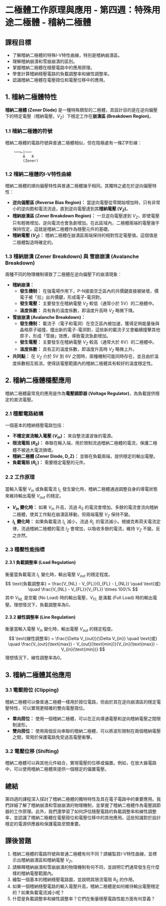 # 二極體工作原理與應用 - 第四週：特殊用途二極體 - 稽納二極體

## 課程目標
*   了解稽納二極體的特殊I-V特性曲線，特別是稽納崩潰區。
*   理解稽納崩潰和雪崩崩潰的區別。
*   掌握稽納二極體在穩壓電路中的應用原理。
*   學會計算稽納穩壓電路的負載調整率和線性調整率。
*   認識稽納二極體在電壓箝位和電壓位移中的應用。

## 1. 稽納二極體特性

**稽納二極體 (Zener Diode)** 是一種特殊類型的二極體，其設計目的是在逆向偏壓下的特定電壓（稽納電壓，$V_Z$）下穩定工作在**崩潰區 (Breakdown Region)**。

### 1.1 稽納二極體的符號
稽納二極體的電路符號與普通二極體相似，但在陰極處有一條Z字形線：
```
    ───▻|───
        A   K
        (Zener)
```

### 1.2 稽納二極體的I-V特性曲線
稽納二極體的順向偏壓特性與普通二極體幾乎相同。其獨特之處在於逆向偏壓特性：
*   **逆向偏壓區 (Reverse Bias Region)：** 當逆向電壓從零開始增加時，只有非常小的逆向飽和電流流過，直到逆向電壓達到其**稽納電壓 ($V_Z$)**。
*   **稽納崩潰區 (Zener Breakdown Region)：** 一旦逆向電壓達到 $V_Z$，即使電壓只有輕微增加，逆向電流也會急劇增加。在此區域內，二極體兩端的電壓幾乎保持恆定，這就是稽納二極體作為穩壓元件的基礎。
*   **稽納電壓 ($V_Z$)：** 稽納二極體在崩潰區兩端保持的相對恆定電壓值。這個值是二極體製造時確定的。

### 1.3 稽納崩潰 (Zener Breakdown) 與 雪崩崩潰 (Avalanche Breakdown)
兩種不同的物理機制導致了二極體在逆向偏壓下的崩潰現象：
*   **稽納崩潰：**
    *   **發生機制：** 在強電場作用下，P-N接面空乏區內的共價鍵直接被破壞，價電子被「拉」出共價鍵，形成電子-電洞對。
    *   **發生電壓：** 主要發生在稽納電壓 $V_Z$ 較低（通常小於 5V）的二極體中。
    *   **溫度係數：** 具有負的溫度係數，即溫度升高時 $V_Z$ 略微下降。
*   **雪崩崩潰 (Avalanche Breakdown)：**
    *   **發生機制：** 載流子（電子和電洞）在空乏區內被加速，獲得足夠能量後與晶格原子碰撞，撞出新的電子-電洞對，這些新的載流子又會繼續撞擊其他原子，形成「雪崩」效應，導致電流急劇增加。
    *   **發生電壓：** 主要發生在稽納電壓 $V_Z$ 較高（通常大於 6V）的二極體中。
    *   **溫度係數：** 具有正的溫度係數，即溫度升高時 $V_Z$ 略微上升。
*   **共同點：** 在 $V_Z$ 介於 5V 到 6V 之間時，兩種機制可能同時存在，並且由於溫度係數相互抵消，使得該電壓範圍內的稽納二極體具有較好的溫度穩定性。

## 2. 稽納二極體穩壓應用

稽納二極體最常見的應用是作為**電壓調節器 (Voltage Regulator)**，為負載提供穩定的直流電壓。

### 2.1 穩壓電路結構
一個基本的稽納穩壓電路包括：
*   **不穩定直流輸入電壓 ($V_{in}$)：** 來自整流濾波後的電源。
*   **限流電阻 ($R_S$)：** 串聯在輸入端，用於限制流過稽納二極體的電流，保護二極體不被過大電流損壞。
*   **稽納二極體 (Zener Diode, D_Z)：** 並聯在負載兩端，提供穩定的輸出電壓。
*   **負載電阻 ($R_L$)：** 需要穩定電壓的元件。

### 2.2 工作原理
當輸入電壓 $V_{in}$ 或負載電流 $I_L$ 發生變化時，稽納二極體通過調整自身的導電狀態來維持輸出電壓 $V_{out}$ 的穩定。
*   **$V_{in}$ 變化時：** 如果 $V_{in}$ 升高，流過 $R_S$ 的電流會增加。多餘的電流會流向稽納二極體，使其工作點在崩潰區移動，但兩端電壓 $V_Z$ 保持不變。
*   **$I_L$ 變化時：** 如果負載電流 $I_L$ 減小，流過 $R_L$ 的電流減小。根據克希荷夫電流定律，流過稽納二極體的電流 $I_Z$ 會增加，以吸收多餘的電流，維持 $V_Z$ 不變。反之亦然。

### 2.3 穩壓性能指標

#### 2.3.1 負載調整率 (Load Regulation)
衡量當負載電流 $I_L$ 變化時，輸出電壓 $V_{out}$ 的穩定程度。
$$ \text{負載調整率} = \frac{V_{NL} - V_{FL}}{I_{FL} - I_{NL}} \quad \text{或} \quad \frac{V_{NL} - V_{FL}}{V_{FL}} \times 100\% $$
其中 $V_{NL}$ 是空載 (No Load) 時的輸出電壓，$V_{FL}$ 是滿載 (Full Load) 時的輸出電壓。理想情況下，負載調整率為0。

#### 2.3.2 線性調整率 (Line Regulation)
衡量當輸入電壓 $V_{in}$ 變化時，輸出電壓 $V_{out}$ 的穩定程度。
$$ \text{線性調整率} = \frac{\Delta V_{out}}{\Delta V_{in}} \quad \text{或} \quad \frac{V_{out}(\text{max}) - V_{out}(\text{min})}{V_{in}(\text{max}) - V_{in}(\text{min})} $$
理想情況下，線性調整率為0。

## 3. 稽納二極體其他應用

### 3.1 電壓箝位 (Clipping)
稽納二極體可以像普通二極體一樣用於箝位電路，但由於其在逆向崩潰區的穩定電壓特性，可以實現更精確的雙向電壓箝位。
*   **單向箝位：** 使用一個稽納二極體，可以在正向導通電壓和逆向稽納電壓之間限制波形。
*   **雙向箝位：** 使用兩個反向串聯的稽納二極體，可以將波形限制在兩個稽納電壓之間，常用於保護電路免受過高電壓衝擊。

### 3.2 電壓位移 (Shifting)
稽納二極體可以與其他元件結合，實現電壓的位移或偏置。例如，在放大器電路中，可以使用稽納二極體來提供一個穩定的偏置電壓。

## 總結
第四週的課程深入探討了稽納二極體的獨特特性及其在電子電路中的重要應用。我們詳細了解了稽納崩潰和雪崩崩潰的物理機制，並掌握了稽納二極體作為電壓調節器的工作原理。此外，我們還學習了如何評估穩壓電路的負載調整率和線性調整率，並認識了稽納二極體在電壓箝位和電壓位移中的其他應用。這些知識對於設計穩定的電源供應器和保護電路至關重要。

## 課後習題
1.  稽納二極體的電路符號與普通二極體有何不同？請繪製其I-V特性曲線，並標示出稽納崩潰區和稽納電壓 $V_Z$。
2.  請解釋稽納崩潰和雪崩崩潰的物理機制有何不同，並說明它們通常發生在什麼樣的稽納電壓範圍內。
3.  繪製一個基本的稽納穩壓電路圖，並說明其限流電阻 $R_S$ 的作用。
4.  如果一個稽納穩壓電路的輸入電壓升高，稽納二極體是如何維持輸出電壓穩定的？如果負載電流減小呢？
5.  什麼是負載調整率和線性調整率？它們在衡量穩壓電路性能方面有何意義？
